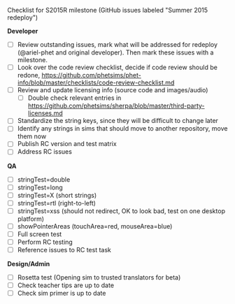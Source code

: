 Checklist for S2015R milestone (GitHub issues labeled "Summer 2015 redeploy")

**Developer**
- [ ] Review outstanding issues, mark what will be addressed for redeploy (@ariel-phet and original developer). Then
  mark these issues with a milestone.
- [ ] Look over the code review checklist, decide if code review should be
  redone, https://github.com/phetsims/phet-info/blob/master/checklists/code-review-checklist.md
- [ ] Review and update licensing info (source code and images/audio)
  - [ ] Double check relevant entries in https://github.com/phetsims/sherpa/blob/master/third-party-licenses.md
- [ ] Standardize the string keys, since they will be difficult to change later
- [ ] Identify any strings in sims that should move to another repository, move them now
- [ ] Publish RC version and test matrix
- [ ] Address RC issues

**QA**
- [ ] stringTest=double
- [ ] stringTest=long
- [ ] stringTest=X (short strings)
- [ ] stringTest=rtl (right-to-left)
- [ ] stringTest=xss (should not redirect, OK to look bad, test on one desktop platform)
- [ ] showPointerAreas (touchArea=red, mouseArea=blue)
- [ ] Full screen test
- [ ] Perform RC testing
 - [ ] Reference issues to RC test task

**Design/Admin**
- [ ] Rosetta test (Opening sim to trusted translators for beta)
- [ ] Check teacher tips are up to date
- [ ] Check sim primer is up to date
